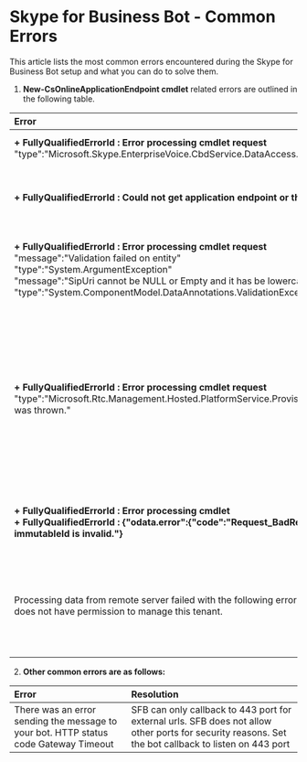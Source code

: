 # Skype for Business Bot - Common Errors

This article lists the most common errors encountered during the Skype for Business Bot setup and what you can do to solve them.

 
1. **New-CsOnlineApplicationEndpoint cmdlet** related errors are outlined in the following table.

|Error|Resolution|
|:-|:-|
|**+ FullyQualifiedErrorId : Error processing cmdlet request**<br> "type":"Microsoft.Skype.EnterpriseVoice.CbdService.DataAccess.**EntityNotFoundException**"|Add a Url for CallbackUri in the messaging Url field in botframework properties|
|**+ FullyQualifiedErrorId : Could not get application endpoint or the Uri is already present as an User in BVD**|Delete the existing user account with the same sipuri in tenant or run the cmdlet using a sipuri that does not already exist in tenant|
|**+ FullyQualifiedErrorId : Error processing cmdlet request**<br> "message":"Validation failed on entity"<br> "type":"System.ArgumentException" <br>"message":"SipUri cannot be NULL or Empty and it has be lowercase" <br>"type":"System.ComponentModel.DataAnnotations.ValidationException"|This error is caused when  *New-CsOnlineApplicationEndpoint* -Uri sip parameter value has uppercase characters. Use all lowercase for -Uri sip parameter|
|**+ FullyQualifiedErrorId : Error processing cmdlet request**<br>"type":"Microsoft.Rtc.Management.Hosted.PlatformService.ProvisioningLibrary.ApplicationEndpointProvisioningException was thrown."|This error can be caused by timing issues in the provisioning. Error sometimes also seen with *Set-CsOnlineApplicationEndpoint -Uri*, although issue resolves itself after a few minutes.<br>Run *Set-CsOnlineApplicationEndpoint -Uri  <app@domain.com>* followed by *Get-CsOnlineApplication -Uri <app@domain.com>*to verify there are no issues.|
|**+ FullyQualifiedErrorId : Error processing cmdlet**<br>**+ FullyQualifiedErrorId : {"odata.error":{"code":"Request_BadRequest","message":{"lang":"en","value":"Property immutableId is invalid."}**|This error can be caused by running cmdlet on a hybrid topology with a federated domain. Workaround is to use a non-federated domain.|
|Processing data from remote server failed with the following error message: The user 'victor@metio.onmicrosoft.com' does not have permission to manage this tenant.|To add your bot to Skype for Business, you must sign-in as the Tenant Administrator of a Skype for Business Online environment. See [About the Skype for Business admin role](https://support.office.com/en-us/article/About-the-Skype-for-Business-admin-role-aeb35bda-93fc-49b1-ac2c-c74fbeb737b5) for details.|
|||

 2. **Other common errors are as follows:**

|Error|Resolution|
|:-|:-|
|There was an error sending the message to your bot. HTTP status code Gateway Timeout|SFB can only callback to 443 port for external urls. SFB does not allow other ports for security reasons. Set the bot callback to listen on 443 port|
 

 
 
 
 
 
 
 
 
 
